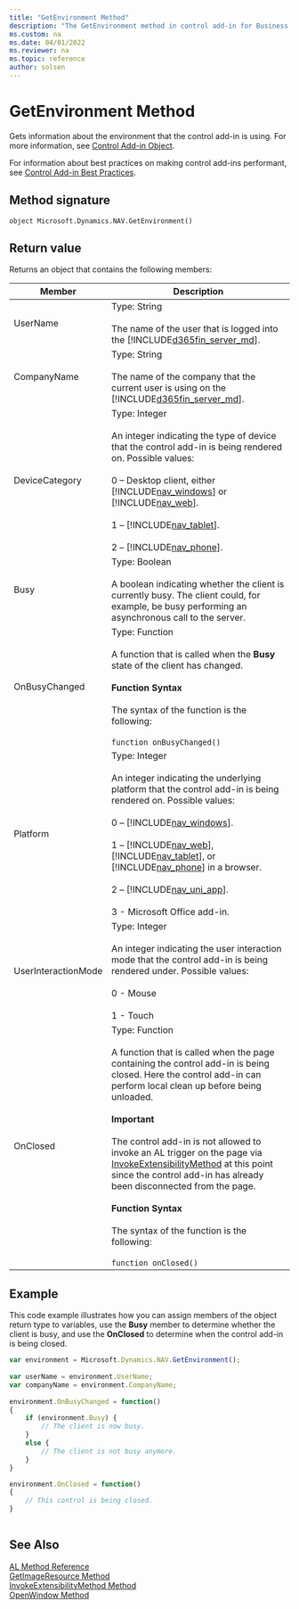 ```yaml
---
title: "GetEnvironment Method"
description: "The GetEnvironment method in control add-in for Business Central"
ms.custom: na
ms.date: 04/01/2022
ms.reviewer: na
ms.topic: reference
author: solsen
---
```


# GetEnvironment Method

Gets information about the environment that the control add-in is using. For more information, see [Control Add-in Object](../devenv-control-addin-object.md).

For information about best practices on making control add-ins performant, see [Control Add-in Best Practices](../devenv-control-addin-bestpractices.md).
  
## Method signature  

`object Microsoft.Dynamics.NAV.GetEnvironment()`  
  
## Return value 

Returns an object that contains the following members:  
  
|Member|Description|  
|------------|-----------------|  
|UserName|Type: String<br /><br /> The name of the user that is logged into the [!INCLUDE[d365fin_server_md](../includes/d365fin_server_md.md)].|  
|CompanyName|Type: String<br /><br /> The name of the company that the current user is using on the [!INCLUDE[d365fin_server_md](../includes/d365fin_server_md.md)].|  
|DeviceCategory|Type: Integer<br /><br /> An integer indicating the type of device that the control add-in is being rendered on. Possible values:<br /><br /> 0 – Desktop client, either [!INCLUDE[nav_windows](../includes/nav_windows_md.md)] or [!INCLUDE[nav_web](../includes/nav_web_md.md)].<br /><br /> 1 – [!INCLUDE[nav_tablet](../includes/nav_tablet_md.md)].<br /><br /> 2 – [!INCLUDE[nav_phone](../includes/nav_phone_md.md)].|  
|Busy|Type: Boolean<br /><br /> A boolean indicating whether the client is currently busy. The client could, for example, be busy performing an asynchronous call to the server.|  
|OnBusyChanged|Type: Function<br /><br /> A function that is called when the **Busy** state of the client has changed.<br /><br /> **Function Syntax**<br /><br /> The syntax of the function is the following:<br /><br /> `function onBusyChanged()`|  
|Platform|Type: Integer<br /><br /> An integer indicating the underlying platform that the control add-in is being rendered on. Possible values:<br /><br /> 0 – [!INCLUDE[nav_windows](../includes/nav_windows_md.md)].<br /><br /> 1 – [!INCLUDE[nav_web](../includes/nav_web_md.md)], [!INCLUDE[nav_tablet](../includes/nav_tablet_md.md)], or [!INCLUDE[nav_phone](../includes/nav_phone_md.md)] in a browser.<br /><br /> 2 – [!INCLUDE[nav_uni_app](../includes/nav_uni_app_md.md)].<br /><br /> 3 - Microsoft Office add-in.|
|UserInteractionMode|Type: Integer <br /><br />An integer indicating the user interaction mode that the control add-in is being rendered under. Possible values:<br /><br /> 0 - Mouse <br /><br /> 1 - Touch|  
|OnClosed|Type: Function<br /><br /> A function that is called when the page containing the control add-in is being closed. Here the control add-in can perform local clean up before being unloaded.<br /><br /> **Important**<br /><br /> The control add-in is not allowed to invoke an AL trigger on the page via [InvokeExtensibilityMethod](devenv-invokeextensibility-method.md) at this point since the control add-in has already been disconnected from the page.<br /><br /> **Function Syntax**<br /><br /> The syntax of the function is the following:<br /><br /> `function onClosed()`|
  
## Example

This code example illustrates how you can assign members of the object return type to variables, use the **Busy** member to determine whether the client is busy, and use the **OnClosed** to determine when the control add-in is being closed.  
  
```javascript
var environment = Microsoft.Dynamics.NAV.GetEnvironment();  
  
var userName = environment.UserName;  
var companyName = environment.CompanyName;  
  
environment.OnBusyChanged = function() 
{  
    if (environment.Busy) {  
        // The client is now busy.  
    }  
    else {  
        // The client is not busy anymore.  
    }   
}  

environment.OnClosed = function() 
{
    // This control is being closed.
}
  
```  
  
## See Also 

[AL Method Reference](../methods-auto/library.md)  
[GetImageResource Method](devenv-getimageresource-method.md)   
[InvokeExtensibilityMethod Method](devenv-invokeextensibility-method.md)   
[OpenWindow Method](devenv-openwindow-method.md)  
